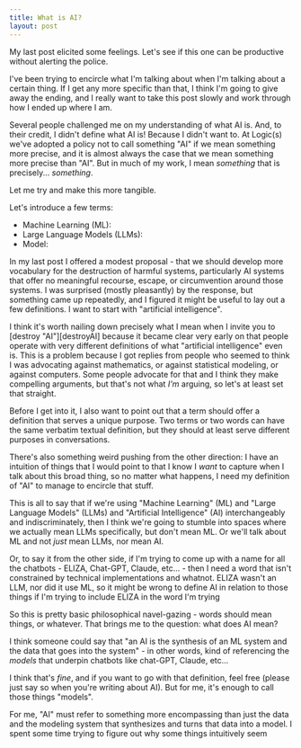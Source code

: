 ```yaml
---
title: What is AI?
layout: post
---
```


My last post elicited some feelings. Let's see if this one can be productive without alerting the police.

I've been trying to encircle what I'm talking about when I'm talking about a certain thing. If I get any more specific than that, I think I'm going to give away the ending, and I really want to take this post slowly and work through how I ended up where I am.

Several people challenged me on my understanding of what AI is. And, to their credit, I didn't define what AI is! Because I didn't want to. At Logic(s) we've adopted a policy not to call something "AI" if we mean something more precise, and it is almost always the case that we mean something more precise than "AI". But in much of my work, I mean *something* that is precisely... *something*.

Let me try and make this more tangible.

Let's introduce a few terms:

- Machine Learning (ML): 
- Large Language Models (LLMs): 
- Model: 














In my last post I offered a modest proposal - that we should develop more vocabulary for the destruction of harmful systems, particularly AI systems that offer no meaningful recourse, escape, or circumvention around those systems. I was surprised (mostly pleasantly) by the response, but something came up repeatedly, and I figured it might be useful to lay out a few definitions. I want to start with "artificial intelligence".

I think it's worth nailing down precisely what I mean when I invite you to [destroy "AI"][destroyAI] because it became clear very early on that people operate with very different definitions of what "artificial intelligence" even is. This is a problem because I got replies from people who seemed to think I was advocating against mathematics, or against statistical modeling, or against computers. Some people advocate for that and I think they make compelling arguments, but that's not what *I'm* arguing, so let's at least set that straight.

Before I get into it, I also want to point out that a term should offer a definition that serves a unique purpose. Two terms or two words can have the same verbatim textual definition, but they should at least serve different purposes in conversations.

There's also something weird pushing from the other direction: I have an intuition of things that I would point to that I know I *want* to capture when I talk about this broad thing, so no matter what happens, I need my definition of "AI" to manage to encircle that stuff.

This is all to say that if we're using "Machine Learning" (ML) and "Large Language Models" (LLMs) and "Artificial Intelligence" (AI) interchangeably and indiscriminately, then I think we're going to stumble into spaces where we actually mean LLMs specifically, but don't mean ML. Or we'll talk about ML and not *just* mean LLMs, nor mean AI.

Or, to say it from the other side, if I'm trying to come up with a name for all the chatbots - ELIZA, Chat-GPT, Claude, etc... - then I need a word that isn't constrained by technical implementations and whatnot. ELIZA wasn't an LLM, nor did it use ML, so it might be wrong to define AI in relation to those things if I'm trying to include ELIZA in the word I'm trying 

So this is pretty basic philosophical navel-gazing - words should mean things, or whatever. That brings me to the question: what does AI mean?

I think someone could say that "an AI is the synthesis of an ML system and the data that goes into the system" - in other words, kind of referencing the *models* that underpin chatbots like chat-GPT, Claude, etc...

I think that's *fine*, and if you want to go with that definition, feel free (please just say so when you're writing about AI). But for me, it's enough to call those things "models".

For me, "AI" must refer to something more encompassing than just the data and the modeling system that synthesizes and turns that data into a model. I spent some time trying to figure out why some things intuitively seem